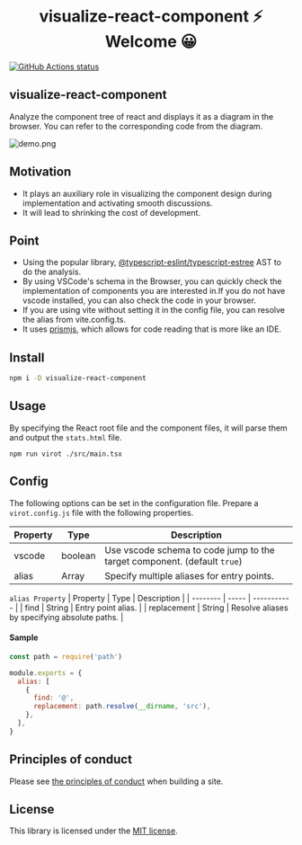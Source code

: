 <h1 align="center">visualize-react-component ⚡ Welcome 😀</h1>

<p align="left">
  <a href="https://github.com/actions/setup-node"><img alt="GitHub Actions status" src="https://github.com/activeguild/visualize-react-component/workflows/automatic%20release/badge.svg" style="max-width:100%;"></a>
</p>

## visualize-react-component

Analyze the component tree of react and displays it as a diagram in the browser.
You can refer to the corresponding code from the diagram.

![demo.png](https://user-images.githubusercontent.com/39351982/148417626-eef93c7d-5f4e-4144-8486-62bd35308ad2.png)


## Motivation

- It plays an auxiliary role in visualizing the component design during implementation and activating smooth discussions.
- It will lead to shrinking the cost of development.

## Point

- Using the popular library, [@typescript-eslint/typescript-estree](https://github.com/typescript-eslint/typescript-eslint/tree/main/packages/typescript-estree) AST to do the analysis.
- By using VSCode's schema in the Browser, you can quickly check the implementation of components you are interested in.If you do not have vscode installed, you can also check the code in your browser.
- If you are using vite without setting it in the config file, you can resolve the alias from vite.config.ts.
- It uses [prismjs](https://github.com/PrismJS/prism/), which allows for code reading that is more like an IDE.

## Install

```bash
npm i -D visualize-react-component
```

## Usage

By specifying the React root file and the component files, it will parse them and output the `stats.html` file.

```
npm run virot ./src/main.tsx
```

## Config

The following options can be set in the configuration file.
Prepare a `virot.config.js` file with the following properties.

| Property | Type    | Description                                                              |
| -------- | ------- | ------------------------------------------------------------------------ |
| vscode   | boolean | Use vscode schema to code jump to the target component. (default `true`) |
| alias    | Array   | Specify multiple aliases for entry points.                               |

`alias Property`
| Property | Type | Description |
| -------- | ----- | ----------- |
| find | String | Entry point alias. |
| replacement | String | Resolve aliases by specifying absolute paths. |

#### Sample

```js
const path = require('path')

module.exports = {
  alias: [
    {
      find: '@',
      replacement: path.resolve(__dirname, 'src'),
    },
  ],
}
```

## Principles of conduct

Please see [the principles of conduct](https://github.com/activeguild/visualize-react-component/blob/master/.github/CONTRIBUTING.md) when building a site.

## License

This library is licensed under the [MIT license](https://github.com/activeguild/visualize-react-component/blob/master/LICENSE).
